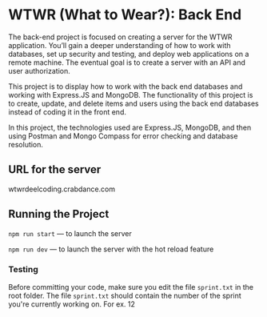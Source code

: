 # WTWR (What to Wear?): Back End

The back-end project is focused on creating a server for the WTWR application. You’ll gain a deeper understanding of how to work with databases, set up security and testing, and deploy web applications on a remote machine. The eventual goal is to create a server with an API and user authorization.

This project is to display how to work with the back end databases and working with Express.JS and MongoDB. The functionality of this project is to create, update, and delete items and users using the back end databases instead of coding it in the front end.

In this project, the technologies used are Express.JS, MongoDB, and then using Postman and Mongo Compass for error checking and database resolution.

## URL for the server

wtwrdeelcoding.crabdance.com

## Running the Project

`npm run start` — to launch the server

`npm run dev` — to launch the server with the hot reload feature

### Testing

Before committing your code, make sure you edit the file `sprint.txt` in the root folder. The file `sprint.txt` should contain the number of the sprint you're currently working on. For ex. 12
